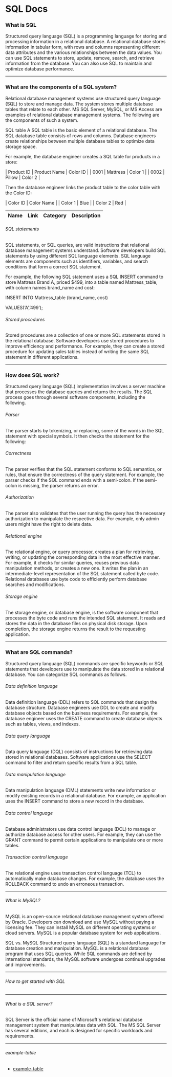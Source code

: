 # SQL Docs

### What is SQL 

Structured query language (SQL) is a programming language for storing and 
processing information in a relational database. A relational database stores 
information in tabular form, with rows and columns representing different 
data attributes and the various relationships between the data values. 
You can use SQL statements to store, update, remove, search, and retrieve information from the database. 
You can also use SQL to maintain and optimize database performance.

---------------------------------------------------------------------------------------------
### What are the components of a SQL system?
Relational database management systems use structured query language (SQL) to store and manage data. The system stores multiple database tables that relate to each other. MS SQL Server, MySQL, or MS Access are examples of relational database management systems. The following are the components of such a system. 

SQL table
A SQL table is the basic element of a relational database. The SQL database table consists of rows and columns. Database engineers create relationships between multiple database tables to optimize data storage space.

For example, the database engineer creates a SQL table for products in a store: 

| Product ID | Product Name | Color ID |
| 0001       | Mattress     | Color 1  |
| 0002       | Pillow       | Color 2  |

Then the database engineer links the product table to the color table with the Color ID:

| Color ID | Color Name | 
| Color 1  | Blue       | 
| Color 2  | Red        |


| Name    | Link     | Category | Description |
| ------- | -------- | -------- | ----------- |


###### SQL statements
SQL statements, or SQL queries, are valid instructions that relational database management systems understand. Software developers build SQL statements by using different SQL language elements. SQL language elements are components such as identifiers, variables, and search conditions that form a correct SQL statement.

For example, the following SQL statement uses a SQL INSERT command to store Mattress Brand A, priced $499, into a table named Mattress_table, with column names brand_name and cost:

INSERT INTO Mattress_table (brand_name, cost)

VALUES(‘A’,’499’);

###### Stored procedures
Stored procedures are a collection of one or more SQL statements stored in the relational database. Software developers use stored procedures to improve efficiency and performance. For example, they can create a stored procedure for updating sales tables instead of writing the same SQL statement in different applications. 

---------------------------------------------------------------------------------------------
### How does SQL work?
Structured query language (SQL) implementation involves a server machine that processes the database queries and returns the results. The SQL process goes through several software components, including the following. 

###### Parser
The parser starts by tokenizing, or replacing, some of the words in the SQL statement with special symbols. It then checks the statement for the following:

###### Correctness
The parser verifies that the SQL statement conforms to SQL semantics, or rules, that ensure the correctness of the query statement. For example, the parser checks if the SQL command ends with a semi-colon. If the semi-colon is missing, the parser returns an error.

###### Authorization
The parser also validates that the user running the query has the necessary authorization to manipulate the respective data. For example, only admin users might have the right to delete data. 

###### Relational engine
The relational engine, or query processor, creates a plan for retrieving, writing, or updating the corresponding data in the most effective manner. For example, it checks for similar queries, reuses previous data manipulation methods, or creates a new one. It writes the plan in an intermediate-level representation of the SQL statement called byte code. Relational databases use byte code to efficiently perform database searches and modifications. 

###### Storage engine
The storage engine, or database engine, is the software component that processes the byte code and runs the intended SQL statement. It reads and stores the data in the database files on physical disk storage. Upon completion, the storage engine returns the result to the requesting application.

---------------------------------------------------------------------------------------------
### What are SQL commands?
Structured query language (SQL) commands are specific keywords or SQL statements that developers use to manipulate the data stored in a relational database. You can categorize SQL commands as follows.

###### Data definition language 
Data definition language (DDL) refers to SQL commands that design the database structure. Database engineers use DDL to create and modify database objects based on the business requirements. For example, the database engineer uses the CREATE command to create database objects such as tables, views, and indexes.

###### Data query language
Data query language (DQL) consists of instructions for retrieving data stored in relational databases. Software applications use the SELECT command to filter and return specific results from a SQL table. 

###### Data manipulation language
Data manipulation language (DML) statements write new information or modify existing records in a relational database. For example, an application uses the INSERT command to store a new record in the database.

###### Data control language
Database administrators use data control language (DCL) to manage or authorize database access for other users. For example, they can use the GRANT command to permit certain applications to manipulate one or more tables. 

###### Transaction control language
The relational engine uses transaction control language (TCL) to automatically make database changes. For example, the database uses the ROLLBACK command to undo an erroneous transaction.


---------------------------------------------------------------------------------------------
###### What is MySQL?

MySQL is an open-source relational database management system offered by Oracle. 
Developers can download and use MySQL without paying a licensing fee. 
They can install MySQL on different operating systems or cloud servers. 
MySQL is a popular database system for web applications. 

SQL vs. MySQL
Structured query language (SQL) is a standard language for database creation and manipulation. 
MySQL is a relational database program that uses SQL queries. 
While SQL commands are defined by international standards, 
the MySQL software undergoes continual upgrades and improvements.


---------------------------------------------------------------------------------------------
###### How to get started with SQL


---------------------------------------------------------------------------------------------
###### What is a SQL server?

SQL Server is the official name of Microsoft's relational database management system 
that manipulates data with SQL. The MS SQL Server has several editions, 
and each is designed for specific workloads and requirements.

---------------------------------------------------------------------------------------------

###### example-table

- [example-table](example-table.md)


